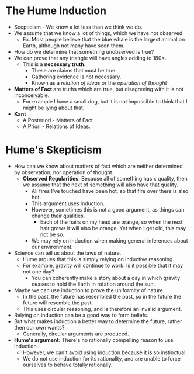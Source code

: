 # The Hume Induction
- Scepticism - We know a lot less than we think we do.
- We assume that we know a lot of things, which we have not observed.
	- Ex. Most people believe that the blue whale is the largest animal on Earth, although not many have seen them.
- How do we determine that something unobserved is true?
- We can prove that any triangle will have angles adding to 180*.
	- This is a **necessary truth**.
		- These are claims that must be true.
		- Gathering evidence is not necessary.
		- Known as a *relation of ideas* or the *operation of thought*
- **Matters of Fact** are truths which are true, but disagreeing with it is not inconceivable.
	- For example I have a small dog, but it is not impossible to think that I might be lying about that.
- **Kant**
	- A Posteriori - Matters of Fact
	- A Priori - Relations of Ideas.
# Hume's Skepticism
- How can we know about matters of fact which are neither determined by observation, nor operation of thought.
	- **Observed Regularities**: Because all of something has x quality, then we assume that the next of something will also have that quality.
		- All fires I've touched have been hot, so that fire over there is also hot.
		- This argument uses induction.
		- However, sometimes this is not a good argument, as things can change their qualities.
			- Each of the hairs on my head are orange, so when the next hair grows it will also be orange. Yet when I get old, this may not be so.
		- We may rely on induction when making general inferences about our environment.
- Science can tell us about the laws of nature.
	- Hume argues that this is simply relying on inductive reasoning.
	- For example, gravity will continue to work. Is it possible that it may not one day?
		- You can coherently make a story about a day in which gravity ceases to hold the Earth in rotation around the sun.
- Maybe we can use induction to prove the uniformity of nature.
	- In the past, the future has resembled the past, so in the future the future will resemble the past.
	- This uses circular reasoning, and is therefore an invalid argument.
- Relying on induction can be a good way to form beliefs.
- But what makes induction a better way to determine the future, rather then our own wants?
	- Generally, circular arguments are produced.
- **Hume's argument:** There's no rationally compelling reason to use induction.
	- However, we can't avoid using induction because it is so instinctual.
	- We do not use induction for its rationality, and are unable to force ourselves to behave totally rationally.